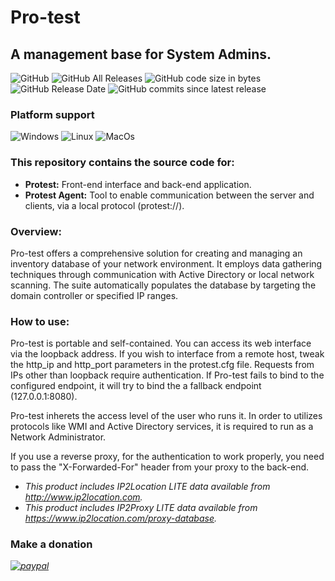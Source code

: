 # Pro-test
## A management base for System Admins.

![GitHub](https://img.shields.io/github/license/veniware/openprotest)
![GitHub All Releases](https://img.shields.io/github/downloads/veniware/openprotest/total)
![GitHub code size in bytes](https://img.shields.io/github/languages/code-size/veniware/openprotest)
![GitHub Release Date](https://img.shields.io/github/release-date/veniware/openprotest)
![GitHub commits since latest release](https://img.shields.io/github/commits-since/veniware/openprotest/latest)

### Platform support
![Windows](https://img.shields.io/badge/Windows-0078D6?style=&logo=windows)
![Linux](https://img.shields.io/badge/Linux-FCC624?style=&logo=linux&logoColor=black)
![MacOs](https://shields.io/badge/MacOS--9cf?logo=Apple&style=social)

### This repository contains the source code for:
  * **Protest:** Front-end interface and back-end application.
  * **Protest Agent:** Tool to enable communication between the server and clients, via a local protocol (protest://).

### Overview:
Pro-test offers a comprehensive solution for creating and managing an inventory database of your network environment.
It employs data gathering techniques through communication with Active Directory or local network scanning.
The suite automatically populates the database by targeting the domain controller or specified IP ranges.

### How to use:
Pro-test is portable and self-contained. You can access its web interface via the loopback address.
If you wish to interface from a remote host, tweak the http_ip and http_port parameters in the protest.cfg file. Requests from IPs other than loopback require authentication.
If Pro-test fails to bind to the configured endpoint, it will try to bind the a fallback endpoint (127.0.0.1:8080).

Pro-test inherets the access level of the user who runs it.
In order to utilizes protocols like WMI and Active Directory services, it is required to run as a Network Administrator.

If you use a reverse proxy, for the authentication to work properly, you need to pass the "X-Forwarded-For" header from your proxy to the back-end.


* *This product includes IP2Location LITE data available from http://www.ip2location.com.*
* *This product includes IP2Proxy LITE data available from https://www.ip2location.com/proxy-database.*

### Make a donation
*[![paypal](https://img.shields.io/badge/PayPal-00457C?style=for-the-badge&logo=paypal)](https://www.paypal.com/paypalme/veniware/25)*
